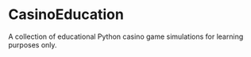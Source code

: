 # CasinoEducation
A collection of educational Python casino game simulations for learning purposes only.
